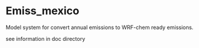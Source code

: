 # Emiss_mexico
Model system for convert annual emissions to WRF-chem ready emissions.

see information in doc directory
